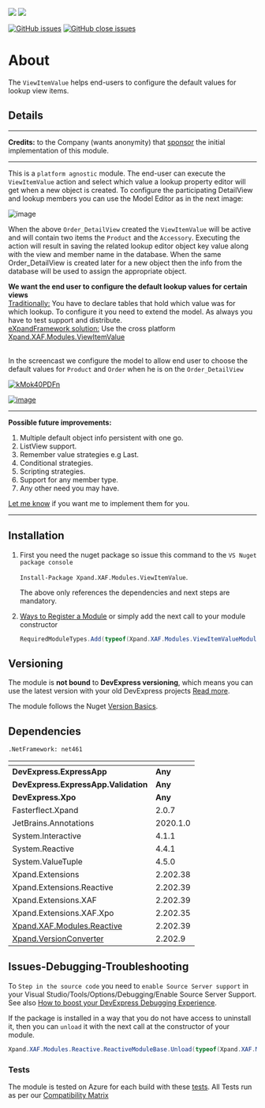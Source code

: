 ![](https://xpandshields.azurewebsites.net/nuget/v/Xpand.XAF.Modules.ViewItemValue.svg?&style=flat) ![](https://xpandshields.azurewebsites.net/nuget/dt/Xpand.XAF.Modules.ViewItemValue.svg?&style=flat)

[![GitHub issues](https://xpandshields.azurewebsites.net/github/issues/eXpandFramework/expand/ViewItemValue.svg)](https://github.com/eXpandFramework/eXpand/issues?utf8=%E2%9C%93&q=is%3Aissue+is%3Aopen+sort%3Aupdated-desc+label%3AStandalone_xaf_modules+ViewItemValue) [![GitHub close issues](https://xpandshields.azurewebsites.net/github/issues-closed/eXpandFramework/eXpand/ViewItemValue.svg)](https://github.com/eXpandFramework/eXpand/issues?utf8=%E2%9C%93&q=is%3Aissue+is%3Aclosed+sort%3Aupdated-desc+label%3AStandalone_XAF_Modules+ViewItemValue)
# About 

The `ViewItemValue` helps end-users to configure the default values for lookup view items.

## Details
---

**Credits:** to the Company (wants anonymity) that [sponsor](https://github.com/sponsors/apobekiaris) the initial implementation of this module. 

---
This is a `platform agnostic` module. The end-user can execute the `ViewItemValue` action and select which value a lookup property editor will get when a new object is created. To configure the participating DetailView and lookup members you can use the Model Editor as in the next image:

![image](https://user-images.githubusercontent.com/159464/83668842-49a11080-a5d9-11ea-840c-ba8ffec00cca.png)


When the above `Order_DetailView` created the `ViewItemValue` will be active and will contain two items the `Product` and the `Accessory`. Executing the action will result in saving the related lookup editor object key value along with the view and member name in the database. When the same Order_DetailView is created later for a new object then the info from the database will be used to assign the appropriate object.


 **We want the end user to configure the default lookup values for certain views**
</br><u>Traditionally:</u>
You have to declare tables that hold which value was for which lookup. To configure it you need to extend the model. As always you have to test support and distribute.
</br><u>eXpandFramework solution:</u>
Use the cross platform [Xpand.XAF.Modules.ViewItemValue](https://github.com/eXpandFramework/DevExpress.XAF/tree/master/src/Modules/ViewItemValue)

</br> In the screencast we configure the model to allow end user to choose the default values for `Product` and `Order` when he is on the `Order_DetailView`

<twitter>

[![kMok40PDFn](https://user-images.githubusercontent.com/159464/83734915-4e58d980-a658-11ea-90db-c05fa9f614ac.gif)](https://www.youtube.com/watch?v=90MzTKyVlsg&t=21s)

</twitter>

[![image](https://user-images.githubusercontent.com/159464/87556331-2fba1980-c6bf-11ea-8a10-e525dda86364.png)](https://www.youtube.com/watch?v=90MzTKyVlsg&t=21s)

---

**Possible future improvements:**

1. Multiple default object info persistent with one go.
1. ListView support.
2. Remember value strategies e.g Last.
4. Conditional strategies.
5. Scripting strategies.
6. Support for any member type.
3. Any other need you may have.

[Let me know](https://github.com/sponsors/apobekiaris) if you want me to implement them for you.

---

## Installation 
1. First you need the nuget package so issue this command to the `VS Nuget package console` 

   `Install-Package Xpand.XAF.Modules.ViewItemValue`.

    The above only references the dependencies and next steps are mandatory.

2. [Ways to Register a Module](https://documentation.devexpress.com/eXpressAppFramework/118047/Concepts/Application-Solution-Components/Ways-to-Register-a-Module)
or simply add the next call to your module constructor
    ```cs
    RequiredModuleTypes.Add(typeof(Xpand.XAF.Modules.ViewItemValueModule));
    ```
## Versioning
The module is **not bound** to **DevExpress versioning**, which means you can use the latest version with your old DevExpress projects [Read more](https://github.com/eXpandFramework/XAF/tree/master/tools/Xpand.VersionConverter).

The module follows the Nuget [Version Basics](https://docs.microsoft.com/en-us/nuget/reference/package-versioning#version-basics).
## Dependencies
`.NetFramework: net461`

|<!-- -->|<!-- -->
|----|----
|**DevExpress.ExpressApp**|**Any**
 |**DevExpress.ExpressApp.Validation**|**Any**
 |**DevExpress.Xpo**|**Any**
|Fasterflect.Xpand|2.0.7
 |JetBrains.Annotations|2020.1.0
 |System.Interactive|4.1.1
 |System.Reactive|4.4.1
 |System.ValueTuple|4.5.0
 |Xpand.Extensions|2.202.38
 |Xpand.Extensions.Reactive|2.202.39
 |Xpand.Extensions.XAF|2.202.39
 |Xpand.Extensions.XAF.Xpo|2.202.35
 |[Xpand.XAF.Modules.Reactive](https://github.com/eXpandFramework/DevExpress.XAF/tree/master/src/Modules/Xpand.XAF.Modules.Reactive)|2.202.39
 |[Xpand.VersionConverter](https://github.com/eXpandFramework/DevExpress.XAF/tree/master/tools/Xpand.VersionConverter)|2.202.9

## Issues-Debugging-Troubleshooting

To `Step in the source code` you need to `enable Source Server support` in your Visual Studio/Tools/Options/Debugging/Enable Source Server Support. See also [How to boost your DevExpress Debugging Experience](https://github.com/eXpandFramework/DevExpress.XAF/wiki/How-to-boost-your-DevExpress-Debugging-Experience#1-index-the-symbols-to-your-custom-devexpresss-installation-location).

If the package is installed in a way that you do not have access to uninstall it, then you can `unload` it with the next call at the constructor of your module.
```cs
Xpand.XAF.Modules.Reactive.ReactiveModuleBase.Unload(typeof(Xpand.XAF.Modules.ViewItemValue.ViewItemValueModule))
```

### Tests
The module is tested on Azure for each build with these [tests](https://github.com/eXpandFramework/Packages/tree/master/src/Tests/Xpand.XAF.s.ViewItemValue.ViewItemValue). 
All Tests run as per our [Compatibility Matrix](https://github.com/eXpandFramework/DevExpress.XAF#compatibility-matrix)

